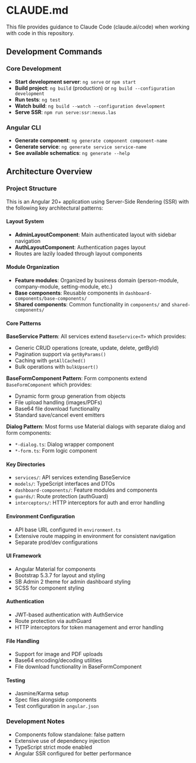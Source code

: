 # CLAUDE.md

This file provides guidance to Claude Code (claude.ai/code) when working with code in this repository.

## Development Commands

### Core Development
- **Start development server**: `ng serve` or `npm start`
- **Build project**: `ng build` (production) or `ng build --configuration development`
- **Run tests**: `ng test`
- **Watch build**: `ng build --watch --configuration development`
- **Serve SSR**: `npm run serve:ssr:nexus.las`

### Angular CLI
- **Generate component**: `ng generate component component-name`
- **Generate service**: `ng generate service service-name`
- **See available schematics**: `ng generate --help`

## Architecture Overview

### Project Structure
This is an Angular 20+ application using Server-Side Rendering (SSR) with the following key architectural patterns:

#### Layout System
- **AdminLayoutComponent**: Main authenticated layout with sidebar navigation
- **AuthLayoutComponent**: Authentication pages layout
- Routes are lazily loaded through layout components

#### Module Organization
- **Feature modules**: Organized by business domain (person-module, company-module, setting-module, etc.)
- **Base components**: Reusable components in `dashboard-components/base-components/`
- **Shared components**: Common functionality in `components/` and `shared-components/`

#### Core Patterns

**BaseService Pattern**: All services extend `BaseService<T>` which provides:
- Generic CRUD operations (create, update, delete, getById)
- Pagination support via `getByParams()`
- Caching with `getAllCached()`
- Bulk operations with `bulkUpsert()`

**BaseFormComponent Pattern**: Form components extend `BaseFormComponent` which provides:
- Dynamic form group generation from objects
- File upload handling (images/PDFs)
- Base64 file download functionality
- Standard save/cancel event emitters

**Dialog Pattern**: Most forms use Material dialogs with separate dialog and form components:
- `*-dialog.ts`: Dialog wrapper component
- `*-form.ts`: Form logic component

#### Key Directories
- `services/`: API services extending BaseService
- `models/`: TypeScript interfaces and DTOs
- `dashboard-components/`: Feature modules and components
- `guards/`: Route protection (authGuard)
- `interceptors/`: HTTP interceptors for auth and error handling

#### Environment Configuration
- API base URL configured in `environment.ts`
- Extensive route mapping in environment for consistent navigation
- Separate prod/dev configurations

#### UI Framework
- Angular Material for components
- Bootstrap 5.3.7 for layout and styling
- SB Admin 2 theme for admin dashboard styling
- SCSS for component styling

#### Authentication
- JWT-based authentication with AuthService
- Route protection via authGuard
- HTTP interceptors for token management and error handling

#### File Handling
- Support for image and PDF uploads
- Base64 encoding/decoding utilities
- File download functionality in BaseFormComponent

#### Testing
- Jasmine/Karma setup
- Spec files alongside components
- Test configuration in `angular.json`

### Development Notes
- Components follow standalone: false pattern
- Extensive use of dependency injection
- TypeScript strict mode enabled
- Angular SSR configured for better performance